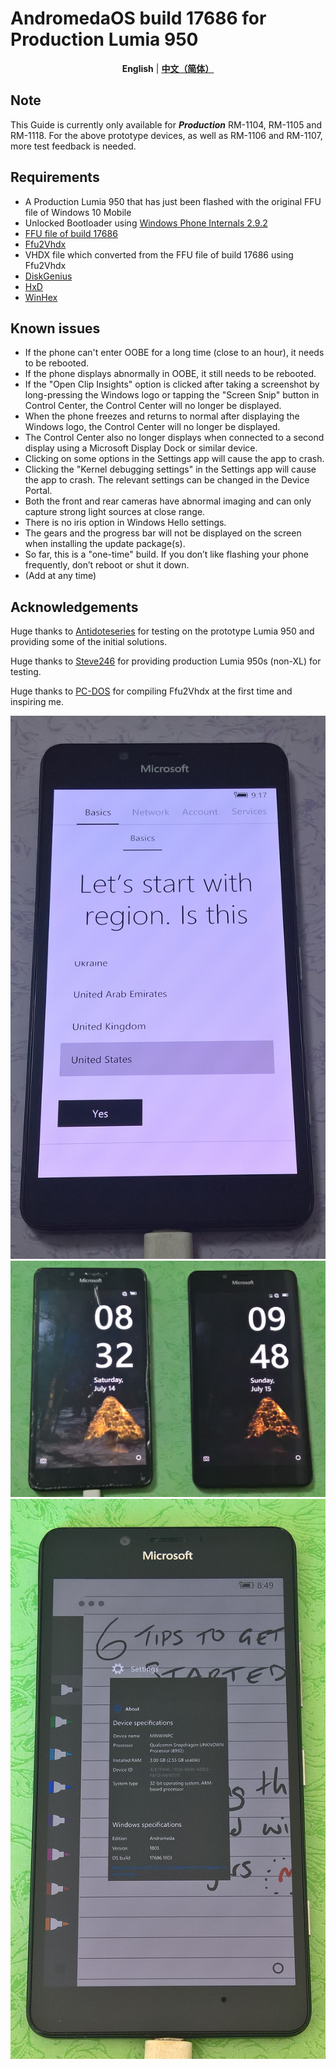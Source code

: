 # AndromedaOS build 17686 for Production Lumia 950
<div align="center">
  
  **English** | [**中文（简体）**](./README_zh-CN.md)
  
</div>

## Note
This Guide is currently only available for ***Production*** RM-1104, RM-1105 and RM-1118. For the above prototype devices, as well as RM-1106 and RM-1107, more test feedback is needed.
## Requirements
* A Production Lumia 950 that has just been flashed with the original FFU file of Windows 10 Mobile
* Unlocked Bootloader using [Windows Phone Internals 2.9.2](https://github.com/ReneLergner/WPinternals/releases/tag/2.9.2)
* [FFU file of build 17686](https://archive.org/download/andromeda17686/Image_180714-0836_Talkman.7z)
* [Ffu2Vhdx](https://github.com/gus33000/Ffu2Vhdx)
* VHDX file which converted from the FFU file of build 17686 using Ffu2Vhdx
* [DiskGenius](https://www.diskgenius.com/download.php)
* [HxD](https://mh-nexus.de/en/hxd/)
* [WinHex](https://www.x-ways.net/winhex/)
## Known issues
* If the phone can't enter OOBE for a long time (close to an hour), it needs to be rebooted.
* If the phone displays abnormally in OOBE, it still needs to be rebooted.
* If the "Open Clip Insights" option is clicked after taking a screenshot by long-pressing the Windows logo or tapping the "Screen Snip" button in Control Center, the Control Center will no longer be displayed.
* When the phone freezes and returns to normal after displaying the Windows logo, the Control Center will no longer be displayed.
* The Control Center also no longer displays when connected to a second display using a Microsoft Display Dock or similar device.
* Clicking on some options in the Settings app will cause the app to crash.
* Clicking the "Kernel debugging settings" in the Settings app will cause the app to crash. The relevant settings can be changed in the Device Portal.
* Both the front and rear cameras have abnormal imaging and can only capture strong light sources at close range.
* There is no iris option in Windows Hello settings.
* The gears and the progress bar will not be displayed on the screen when installing the update package(s).
* So far, this is a "one-time" build. If you don’t like flashing your phone frequently, don’t reboot or shut it down.
* (Add at any time)
## Acknowledgements
Huge thanks to [Antidoteseries](https://github.com/Antidoteseries) for testing on the prototype Lumia 950 and providing some of the initial solutions.

Huge thanks to [Steve246](https://github.com/SteveNo246) for providing production Lumia 950s (non-XL) for testing.

Huge thanks to [PC-DOS](https://github.com/PC-DOS) for compiling Ffu2Vhdx at the first time and inspiring me.

![](https://github.com/Ritsu909/Andromeda_17686/blob/main/WP_20240909_23_33_03_Pro.jpg)
![](https://github.com/Ritsu909/Andromeda_17686/blob/main/WP_20240911_00_04_43_Rich.jpg)
![](https://github.com/Ritsu909/Andromeda_17686/blob/main/WP_20240912_11_49_40_Rich.jpg)
